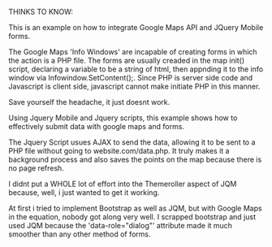 
THINKS TO KNOW:

This is an example on how to integrate Google Maps API and JQuery Mobile forms.

The Google Maps 'Info Windows' are incapable of creating forms in which the action is a PHP file.
The forms are usually creaded in the map init() script, declaring a variable to be a string of html, 
then appnding it to the info window via Infowindow.SetContent();.
Since PHP is server side code and Javascript is client side, javascript cannot make initiate PHP in this manner. 

Save yourself the headache, it just doesnt work.

Using Jquery Mobile and Jquery scripts, this example shows how to effectively submit data with google maps and forms.

The Jquery Script usues AJAX to send the data, allowing it to be sent to a PHP file without going to website.com/data.php.
It truly makes it a background process and also saves the points on the map because there is no page refresh.

I didnt put a WHOLE lot of effort into the Themeroller aspect of JQM because, well, i just wanted to get it working.

At first i tried to implement Bootstrap as well as JQM, but with Google Maps in the equation, nobody got along very well.
I scrapped bootstrap and just used JQM because the 'data-role="dialog"' attribute made it much smoother than 
any other method of forms.